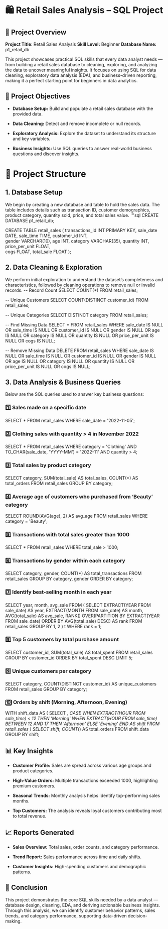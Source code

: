 # 🛍️ Retail Sales Analysis – SQL Project
## 📘 Project Overview

**Project Title**: Retail Sales Analysis
**Skill Level:** Beginner
**Database Name:** p1_retail_db

This project showcases practical SQL skills that every data analyst needs — from building a retail sales database to cleaning, exploring, and analyzing the data to uncover meaningful insights.
It focuses on using SQL for data cleaning, exploratory data analysis (EDA), and business-driven reporting, making it a perfect starting point for beginners in data analytics.


## 🎯 Project Objectives

- **Database Setup:** Build and populate a retail sales database with the provided data.

- **Data Cleaning:** Detect and remove incomplete or null records.

- **Exploratory Analysis:** Explore the dataset to understand its structure and key variables.

- **Business Insights:** Use SQL queries to answer real-world business questions and discover insights.

# 🧩 Project Structure
## 1. Database Setup

We begin by creating a new database and table to hold the sales data. The table includes details such as transaction ID, customer demographics, product category, quantity sold, price, and total sales value.
'''sql
CREATE DATABASE p1_retail_db;

CREATE TABLE retail_sales
(
    transactions_id INT PRIMARY KEY,
    sale_date DATE,	
    sale_time TIME,
    customer_id INT,	
    gender VARCHAR(10),
    age INT,
    category VARCHAR(35),
    quantity INT,
    price_per_unit FLOAT,	
    cogs FLOAT,
    total_sale FLOAT
);

## 2. Data Cleaning & Exploration

We perform initial exploration to understand the dataset’s completeness and characteristics, followed by cleaning operations to remove null or invalid records.
-- Record Count
SELECT COUNT(*) FROM retail_sales;

-- Unique Customers
SELECT COUNT(DISTINCT customer_id) FROM retail_sales;

-- Unique Categories
SELECT DISTINCT category FROM retail_sales;

-- Find Missing Data
SELECT * FROM retail_sales
WHERE sale_date IS NULL OR sale_time IS NULL OR customer_id IS NULL 
OR gender IS NULL OR age IS NULL OR category IS NULL 
OR quantity IS NULL OR price_per_unit IS NULL OR cogs IS NULL;

-- Remove Missing Data
DELETE FROM retail_sales
WHERE sale_date IS NULL OR sale_time IS NULL OR customer_id IS NULL 
OR gender IS NULL OR age IS NULL OR category IS NULL 
OR quantity IS NULL OR price_per_unit IS NULL OR cogs IS NULL;

## 3. Data Analysis & Business Queries

Below are the SQL queries used to answer key business questions:

### 1️⃣ Sales made on a specific date

SELECT * 
FROM retail_sales 
WHERE sale_date = '2022-11-05';

### 2️⃣ Clothing sales with quantity > 4 in November 2022

SELECT * 
FROM retail_sales
WHERE category = 'Clothing'
AND TO_CHAR(sale_date, 'YYYY-MM') = '2022-11'
AND quantity > 4;

### 3️⃣ Total sales by product category
SELECT 
    category,
    SUM(total_sale) AS total_sales,
    COUNT(*) AS total_orders
FROM retail_sales
GROUP BY category;

### 4️⃣ Average age of customers who purchased from ‘Beauty’ category

SELECT ROUND(AVG(age), 2) AS avg_age
FROM retail_sales
WHERE category = 'Beauty';

### 5️⃣ Transactions with total sales greater than 1000

SELECT * 
FROM retail_sales
WHERE total_sale > 1000;

### 6️⃣ Transactions by gender within each category

SELECT 
    category,
    gender,
    COUNT(*) AS total_transactions
FROM retail_sales
GROUP BY category, gender
ORDER BY category;

### 7️⃣ Identify best-selling month in each year

SELECT 
       year,
       month,
       avg_sale
FROM (
    SELECT 
        EXTRACT(YEAR FROM sale_date) AS year,
        EXTRACT(MONTH FROM sale_date) AS month,
        AVG(total_sale) AS avg_sale,
        RANK() OVER(PARTITION BY EXTRACT(YEAR FROM sale_date) ORDER BY AVG(total_sale) DESC) AS rank
    FROM retail_sales
    GROUP BY 1, 2
) t
WHERE rank = 1;

### 8️⃣ Top 5 customers by total purchase amount

SELECT 
    customer_id,
    SUM(total_sale) AS total_spent
FROM retail_sales
GROUP BY customer_id
ORDER BY total_spent DESC
LIMIT 5;

### 9️⃣ Unique customers per category

SELECT 
    category,
    COUNT(DISTINCT customer_id) AS unique_customers
FROM retail_sales
GROUP BY category;

### 🔟 Orders by shift (Morning, Afternoon, Evening)

WITH shift_data AS (
    SELECT *,
        CASE
            WHEN EXTRACT(HOUR FROM sale_time) < 12 THEN 'Morning'
            WHEN EXTRACT(HOUR FROM sale_time) BETWEEN 12 AND 17 THEN 'Afternoon'
            ELSE 'Evening'
        END AS shift
    FROM retail_sales
)
SELECT shift, COUNT(*) AS total_orders
FROM shift_data
GROUP BY shift;

## 📊 Key Insights

- **Customer Profile:** Sales are spread across various age groups and product categories.

- **High-Value Orders:** Multiple transactions exceeded 1000, highlighting premium customers.

- **Seasonal Trends:** Monthly analysis helps identify top-performing sales months.

- **Top Customers:** The analysis reveals loyal customers contributing most to total revenue.

## 📈 Reports Generated

- **Sales Overview:** Total sales, order counts, and category performance.

- **Trend Report:** Sales performance across time and daily shifts.

- **Customer Insights:** High-spending customers and demographic patterns.

## 🏁 Conclusion

This project demonstrates the core SQL skills needed by a data analyst — database design, cleaning, EDA, and deriving actionable business insights.
Through this analysis, we can identify customer behavior patterns, sales trends, and category performance, supporting data-driven decision-making.
















